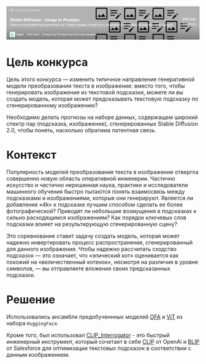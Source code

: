 <img src="https://raw.githubusercontent.com/akscent/kaggle-competitions/main/StableDiffusion/img/banner.PNG">

# Цель конкурса 

Цель этого конкурса — изменить типичное направление генеративной модели преобразования текста в изображение: вместо того, чтобы генерировать изображение из текстовой подсказки, можете ли вы создать модель, которая может предсказывать текстовую подсказку по сгенерированному изображению? 

Необходимо делать прогнозы на наборе данных, содержащем широкий спектр пар (подсказка, изображение), сгенерированных Stable Diffusion 2.0, чтобы понять, насколько обратима латентная связь. 
# Контекст 

Популярность моделей преобразования текста в изображение отвергла совершенно новую область оперативной инженерии. Частично искусство и частично нерешенная наука, практики и исследователи машинного обучения быстро пытаются понять взаимосвязь между подсказками и изображениями, которые они генерируют. Является ли добавление «4k» к подсказке лучшим способом сделать ее более фотографической? Приводят ли небольшие возмущения в подсказках к сильно расходящимся изображениям? Как порядок ключевых слов подсказки влияет на результирующую сгенерированную сцену? 

Это соревнование ставит задачу создать модель, которая может надежно инвертировать процесс распространения, сгенерированный для данного изображения. Чтобы надежно рассчитать сходство подсказок — это означает, что «эпический кот» оценивается как похожий на «величественный котенок», несмотря на различия в уровне символов, — вы отправляете вложения своих предсказанных подсказок.

# Решение 

Использовались ансамбли предобученнных моделей [OFA](https://huggingface.co/OFA-Sys/ofa-large-caption) и [ViT](https://huggingface.co/google/vit-base-patch16-224) из набора `HuggingFace`.

Кроме того, был использовал [CLIP_Interrogator](https://huggingface.co/spaces/pharma/CLIP-Interrogator) - это быстрый инженерный инструмент, который сочетает в себе [CLIP](https://openai.com/blog/clip) от OpenAi и [BLIP](https://blog.salesforceairesearch.com/blip-bootstrapping-ranguage-image-pretraining/) от Salesforce для оптимизации текстовых подсказок в соответствии с данным изображением.